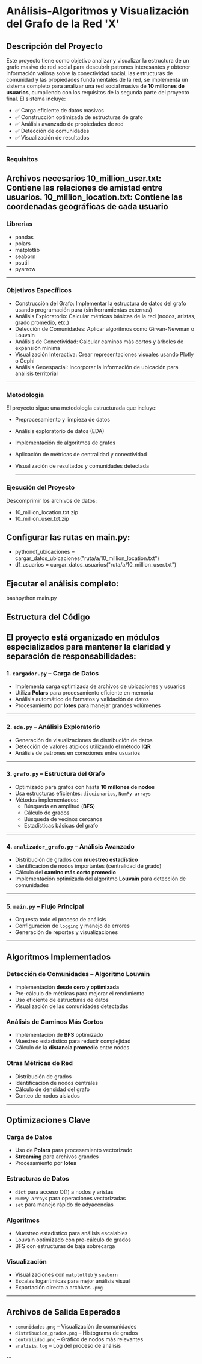 # Análisis-Algoritmos y Visualización del Grafo de la Red 'X'

##  Descripción del Proyecto
Este proyecto tiene como objetivo analizar y visualizar la estructura de un grafo masivo de red social para descubrir patrones interesantes y obtener información valiosa sobre la conectividad social, las estructuras de comunidad y las propiedades fundamentales de la red, se implementa un sistema completo para analizar una red social masiva de **10 millones de usuarios**, cumpliendo con los requisitos de la segunda parte del proyecto final. El sistema incluye:

- ✅ Carga eficiente de datos masivos  
- ✅ Construcción optimizada de estructuras de grafo  
- ✅ Análisis avanzado de propiedades de red  
- ✅ Detección de comunidades  
- ✅ Visualización de resultados  

---
###  Requisitos

Archivos necesarios
10_million_user.txt: Contiene las relaciones de amistad entre usuarios.
10_million_location.txt: Contiene las coordenadas geográficas de cada usuario
---
###  Librerias
- pandas
- polars
- matplotlib
- seaborn
- psutil
- pyarrow

 ---
### Objetivos Específicos

- Construcción del Grafo: Implementar la estructura de datos del grafo usando programación pura (sin herramientas externas)
- Análisis Exploratorio: Calcular métricas básicas de la red (nodos, aristas, grado promedio, etc.)
- Detección de Comunidades: Aplicar algoritmos como Girvan-Newman o Louvain
- Análisis de Conectividad: Calcular caminos más cortos y árboles de expansión mínima
- Visualización Interactiva: Crear representaciones visuales usando Plotly o Gephi
- Análisis Geoespacial: Incorporar la información de ubicación para análisis territorial
---  
### Metodología
El proyecto sigue una metodología estructurada que incluye:

- Preprocesamiento y limpieza de datos
- Análisis exploratorio de datos (EDA)
- Implementación de algoritmos de grafos
- Aplicación de métricas de centralidad y conectividad
- Visualización de resultados y comunidades detectada

  ---
###  Ejecución del Proyecto

Descomprimir los archivos de datos:
-  10_million_location.txt.zip
-  10_million_user.txt.zip

## Configurar las rutas en main.py:
- pythondf_ubicaciones = cargar_datos_ubicaciones("ruta/a/10_million_location.txt")
- df_usuarios = cargar_datos_usuarios("ruta/a/10_million_user.txt")

## Ejecutar el análisis completo:
bashpython main.py 

##  Estructura del Código

El proyecto está organizado en módulos especializados para mantener la claridad y separación de responsabilidades:
  ---
### 1. `cargador.py` – Carga de Datos

- Implementa carga optimizada de archivos de ubicaciones y usuarios
- Utiliza **Polars** para procesamiento eficiente en memoria
- Análisis automático de formatos y validación de datos
- Procesamiento por **lotes** para manejar grandes volúmenes

---

### 2.  `eda.py` – Análisis Exploratorio

- Generación de visualizaciones de distribución de datos
- Detección de valores atípicos utilizando el método **IQR**
- Análisis de patrones en conexiones entre usuarios

---

### 3. `grafo.py` – Estructura del Grafo

- Optimizado para grafos con hasta **10 millones de nodos**
- Usa estructuras eficientes: `diccionarios`, `NumPy arrays`
- Métodos implementados:
  - Búsqueda en amplitud (**BFS**)
  - Cálculo de grados
  - Búsqueda de vecinos cercanos
  - Estadísticas básicas del grafo

---

### 4. `analizador_grafo.py` – Análisis Avanzado

- Distribución de grados con **muestreo estadístico**
- Identificación de nodos importantes (centralidad de grado)
- Cálculo del **camino más corto promedio**
- Implementación optimizada del algoritmo **Louvain** para detección de comunidades

---

### 5. `main.py` – Flujo Principal

- Orquesta todo el proceso de análisis
- Configuración de `logging` y manejo de errores
- Generación de reportes y visualizaciones

---

##  Algoritmos Implementados

### Detección de Comunidades – Algoritmo Louvain

- Implementación **desde cero y optimizada**
- Pre-cálculo de métricas para mejorar el rendimiento
- Uso eficiente de estructuras de datos
- Visualización de las comunidades detectadas

### Análisis de Caminos Más Cortos

- Implementación de **BFS** optimizado
- Muestreo estadístico para reducir complejidad
- Cálculo de la **distancia promedio** entre nodos

### Otras Métricas de Red

- Distribución de grados
- Identificación de nodos centrales
- Cálculo de densidad del grafo
- Conteo de nodos aislados

---

##  Optimizaciones Clave

###  Carga de Datos

- Uso de **Polars** para procesamiento vectorizado
- **Streaming** para archivos grandes
- Procesamiento por **lotes**

###  Estructuras de Datos

- `dict` para acceso O(1) a nodos y aristas
- `NumPy arrays` para operaciones vectorizadas
- `set` para manejo rápido de adyacencias

###  Algoritmos

- Muestreo estadístico para análisis escalables
- Louvain optimizado con pre-cálculo de grados
- BFS con estructuras de baja sobrecarga

###  Visualización

- Visualizaciones con `matplotlib` y `seaborn`
- Escalas logarítmicas para mejor análisis visual
- Exportación directa a archivos `.png`

---

##  Archivos de Salida Esperados

- `comunidades.png` – Visualización de comunidades
- `distribucion_grados.png` – Histograma de grados
- `centralidad.png` – Gráfico de nodos más relevantes
- `analisis.log` – Log del proceso de análisis

--

